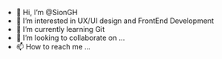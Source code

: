 - 👋 Hi, I’m @SionGH
- 👀 I’m interested in UX/UI design and FrontEnd Development
- 🌱 I’m currently learning Git
- 💞️ I’m looking to collaborate on ...
- 📫 How to reach me ...

<!---
SionGH/SionGH is a ✨ special ✨ repository because its `README.md` (this file) appears on your GitHub profile.
You can click the Preview link to take a look at your changes.
--->
